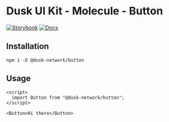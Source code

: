 # Dusk UI Kit - Molecule - Button

[![Storybook](https://img.shields.io/badge/Storybook-Component_Playground-%23FF4785?style=flat&logo=storybook)](https://dusk-network.github.io/dusk-ui-kit/?path=/story/components-atoms-button)
[![Docs](https://img.shields.io/badge/Documentation-%235E35CF?style=flat)](https://dusk-network.github.io/dusk-ui-kit/docs/components/atoms/button)

## Installation

```
npm i -D @dusk-network/button
```

## Usage

<!-- MARKDOWN-AUTO-DOCS:START (CODE:src=../../../examples/src/Button.svelte) -->
<!-- The below code snippet is automatically added from ../../../examples/src/Button.svelte -->

```svelte
<script>
  import Button from "@dusk-network/button";
</script>

<Button>Hi there</Button>
```

<!-- MARKDOWN-AUTO-DOCS:END -->
